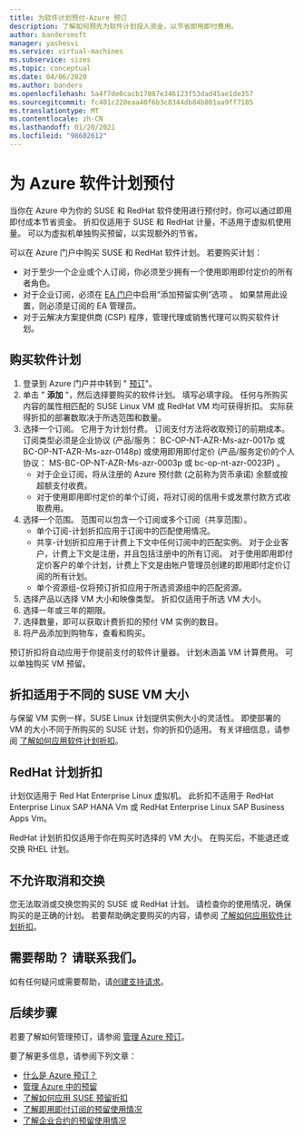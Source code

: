 ```yaml
---
title: 为软件计划预付-Azure 预订
description: 了解如何预先为软件计划投入资金，以节省即用即付费用。
author: bandersmsft
manager: yashesvi
ms.service: virtual-machines
ms.subservice: sizes
ms.topic: conceptual
ms.date: 04/06/2020
ms.author: banders
ms.openlocfilehash: 5a4f7de0cacb17087e346123f53dad45ae1de357
ms.sourcegitcommit: fc401c220eaa40f6b3c8344db84b801aa9ff7185
ms.translationtype: MT
ms.contentlocale: zh-CN
ms.lasthandoff: 01/20/2021
ms.locfileid: "98602612"
---
```

# <a name="prepay-for-azure-software-plans"></a>为 Azure 软件计划预付

当你在 Azure 中为你的 SUSE 和 RedHat 软件使用进行预付时，你可以通过即用即付成本节省资金。 折扣仅适用于 SUSE 和 RedHat 计量，不适用于虚拟机使用量。 可以为虚拟机单独购买预留，以实现额外的节省。

可以在 Azure 门户中购买 SUSE 和 RedHat 软件计划。 若要购买计划：

- 对于至少一个企业或个人订阅，你必须至少拥有一个使用即用即付定价的所有者角色。
- 对于企业订阅，必须在 [EA 门户](https://ea.azure.com/)中启用“添加预留实例”选项  。 如果禁用此设置，则必须是订阅的 EA 管理员。
- 对于云解决方案提供商 (CSP) 程序，管理代理或销售代理可以购买软件计划。

## <a name="buy-a-software-plan"></a>购买软件计划

1. 登录到 Azure 门户并中转到 " [预订](https://portal.azure.com/#blade/Microsoft_Azure_Reservations/ReservationsBrowseBlade)"。
2. 单击 " **添加** "，然后选择要购买的软件计划。
填写必填字段。 任何与所购买内容的属性相匹配的 SUSE Linux VM 或 RedHat VM 均可获得折扣。 实际获得折扣的部署数取决于所选范围和数量。
3. 选择一个订阅。 它用于为计划付费。
订阅支付方法将收取预订的前期成本。 订阅类型必须是企业协议 (产品/服务： BC-OP-NT-AZR-Ms-azr-0017p 或 BC-OP-NT-AZR-Ms-azr-0148p) 或使用即用即付定价 (产品/服务定价的个人协议： MS-BC-OP-NT-AZR-Ms-azr-0003p 或 bc-op-nt-azr-0023P) 。
    - 对于企业订阅，将从注册的 Azure 预付款 (之前称为货币承诺) 余额或按超额支付收费。
    - 对于使用即用即付定价的单个订阅，将对订阅的信用卡或发票付款方式收取费用。
4. 选择一个范围。 范围可以包含一个订阅或多个订阅（共享范围）。
    - 单个订阅-计划折扣应用于订阅中的匹配使用情况。
    - 共享-计划折扣应用于计费上下文中任何订阅中的匹配实例。 对于企业客户，计费上下文是注册，并且包括注册中的所有订阅。 对于使用即用即付定价客户的单个计划，计费上下文是由帐户管理员创建的即用即付定价订阅的所有计划。
    - 单个资源组-仅将预订折扣应用于所选资源组中的匹配资源。
5. 选择产品以选择 VM 大小和映像类型。 折扣仅适用于所选 VM 大小。
6. 选择一年或三年的期限。
7. 选择数量，即可以获取计费折扣的预付 VM 实例的数目。
8. 将产品添加到购物车，查看和购买。

预订折扣将自动应用于你提前支付的软件计量器。 计划未涵盖 VM 计算费用。 可以单独购买 VM 预留。

## <a name="discount-applies-to-different-suse-vm-sizes"></a>折扣适用于不同的 SUSE VM 大小

与保留 VM 实例一样，SUSE Linux 计划提供实例大小的灵活性。 即使部署的 VM 的大小不同于所购买的 SUSE 计划，你的折扣仍适用。 有关详细信息，请参阅 [了解如何应用软件计划折扣](../../cost-management-billing/reservations/understand-suse-reservation-charges.md)。

## <a name="redhat-plan-discount"></a>RedHat 计划折扣

计划仅适用于 Red Hat Enterprise Linux 虚拟机。 此折扣不适用于 RedHat Enterprise Linux SAP HANA Vm 或 RedHat Enterprise Linux SAP Business Apps Vm。

RedHat 计划折扣仅适用于你在购买时选择的 VM 大小。 在购买后，不能退还或交换 RHEL 计划。


## <a name="cancellation-and-exchanges-not-allowed"></a>不允许取消和交换

您无法取消或交换您购买的 SUSE 或 RedHat 计划。 请检查你的使用情况，确保购买的是正确的计划。 若要帮助确定要购买的内容，请参阅 [了解如何应用软件计划折扣](../../cost-management-billing/reservations/understand-suse-reservation-charges.md)。

## <a name="need-help-contact-us"></a>需要帮助？ 请联系我们。

如有任何疑问或需要帮助，请[创建支持请求](https://portal.azure.com/#blade/Microsoft_Azure_Support/HelpAndSupportBlade/newsupportrequest)。

## <a name="next-steps"></a>后续步骤

若要了解如何管理预订，请参阅 [管理 Azure 预订](../../cost-management-billing/reservations/manage-reserved-vm-instance.md)。

要了解更多信息，请参阅下列文章：

- [什么是 Azure 预订？](../../cost-management-billing/reservations/save-compute-costs-reservations.md)
- [管理 Azure 中的预留](../../cost-management-billing/reservations/manage-reserved-vm-instance.md)
- [了解如何应用 SUSE 预留折扣](../../cost-management-billing/reservations/understand-suse-reservation-charges.md)
- [了解即用即付订阅的预留使用情况](../../cost-management-billing/reservations/understand-reserved-instance-usage.md)
- [了解企业合约的预留使用情况](../../cost-management-billing/reservations/understand-reserved-instance-usage-ea.md)
